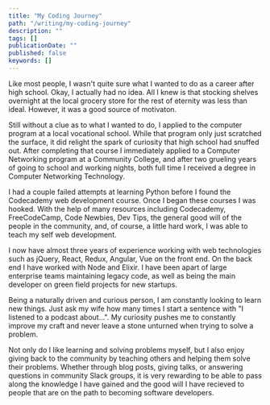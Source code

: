 ```yaml
---
title: "My Coding Journey"
path: "/writing/my-coding-journey"
description: ""
tags: []
publicationDate: ""
published: false
keywords: []
---
```


Like most people, I wasn't quite sure what I wanted to do as a career after high school. Okay, I actually had no idea. All I knew is that stocking shelves overnight at the local grocery store for the rest of eternity was less than ideal. However, it was a good source of motivaton.

Still without a clue as to what I wanted to do, I applied to the computer program at a local vocational school. While that program only just scratched the surface, it did relight the spark of curiosity that high school had snuffed out. After completing that course I immediately applied to a Computer Networking program at a Community College, and after two grueling years of going to school and working nights, both
full time I received a degree in Computer Networking Technology.

I had a couple failed attempts at learning Python before I found the Codecademy web development course. Once I began these courses I was hooked. With the help of many resources including Codecademy, FreeCodeCamp, Code
Newbies, Dev Tips, the general good will of the people in the community, and, of course, a little hard work, I was able to teach my self web development.

I now have almost three years of experience working with web technologies such as jQuery, React, Redux, Angular, Vue on the front end. On the back end I have worked with Node and Elixir. I have been apart of large enterprise teams maintaining legacy code, as well as being the main developer on green field projects for new startups.

Being a naturally driven and curious person, I am constantly looking to learn new things. Just ask my wife how many times I start a sentence with "I listened to a podcast about...". My curiosity pushes me to constantly improve my craft and never leave a stone unturned when trying to solve a problem.

Not only do I like learning and solving problems myself, but I also enjoy giving back to the community by teaching others and helping them solve their problems. Whether through blog posts, giving talks, or answering questions in community Slack groups, it is very rewarding to be able to pass along the knowledge I have gained and the good will I have recieved to people that are on the path to becoming software developers.
